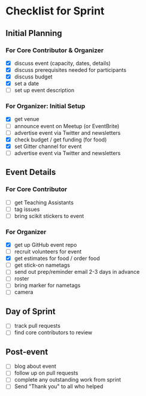 # Checklist for Sprint

## Initial Planning 
### For Core Contributor & Organizer
- [x] discuss event (capacity, dates, details)
- [x] discuss prerequisites needed for participants
- [x] discuss budget
- [x] set a date
- [ ] set up event description

### For Organizer: Initial Setup
- [x] get venue 
- [ ] announce event on Meetup (or EventBrite)
- [ ] advertise event via Twitter and newsletters
- [x] check budget / get funding (for food)
- [x] set Gitter channel for event
- [ ] advertise event via Twitter and newsletters

## Event Details
### For Core Contributor
- [ ] get Teaching Assistants
- [ ] tag issues
- [ ] bring scikit stickers to event

### For Organizer
- [x] get up GitHub event repo
- [ ] recruit volunteers for event
- [x] get estimates for food / order food
- [ ] get stick-on nametags
- [ ] send out prep/reminder email 2-3 days in advance
- [ ] roster
- [ ] bring marker for nametags
- [ ] camera

## Day of Sprint
- [ ] track pull requests 
- [ ] find core contributors to review

## Post-event
- [ ] blog about event
- [ ] follow up on pull requests
- [ ] complete any outstanding work from sprint
- [ ] Send "Thank you" to all who helped
